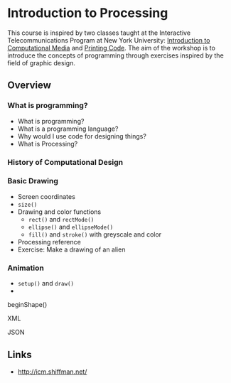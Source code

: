 Introduction to Processing
==========================

This course is inspired by two classes taught at the Interactive Telecommunications Program at New York University: [Introduction to Computational Media](https://github.com/ITPNYU/ICM-2013/blob/master/Syllabus-2013-All.md) and [Printing Code](http://printingcode.runemadsen.com/). The aim of the workshop is to introduce the concepts of programming through exercises inspired by the field of graphic design.


Overview
--------


### What is programming?

* What is programming?
* What is a programming language?
* Why would I use code for designing things?
* What is Processing?

### History of Computational Design


### Basic Drawing

* Screen coordinates
* `size()`
* Drawing and color functions
    * `rect()` and `rectMode()`
    * `ellipse()` and `ellipseMode()`
    * `fill()` and `stroke()` with greyscale and color
* Processing reference
* Exercise: Make a drawing of an alien

### Animation

* `setup()` and `draw()`
* 



beginShape()

XML

JSON


Links
-----

* http://icm.shiffman.net/











